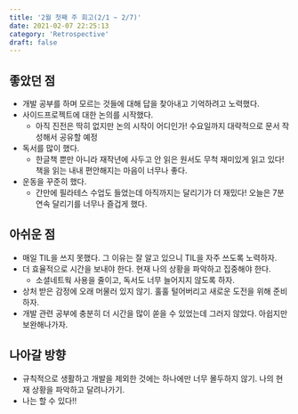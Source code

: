 ```yaml
---
title: '2월 첫째 주 회고(2/1 ~ 2/7)'
date: 2021-02-07 22:25:13
category: 'Retrospective'
draft: false
---
```

## 좋았던 점
- 개발 공부를 하며 모르는 것들에 대해 답을 찾아내고 기억하려고 노력했다. 
- 사이드프로젝트에 대한 논의를 시작했다.
  - 아직 진전은 딱히 없지만 논의 시작이 어디인가! 수요일까지 대략적으로 문서 작성해서 공유할 예정
- 독서를 많이 했다. 
  - 한글책 뿐만 아니라 재작년에 사두고 안 읽은 원서도 무척 재미있게 읽고 있다! 책을 읽는 내내 편안해지는 마음이 너무나 좋다.
- 운동을 꾸준히 했다. 
  - 간만에 필라테스 수업도 들었는데 아직까지는 달리기가 더 재밌다! 오늘은 7분 연속 달리기를 너무나 즐겁게 했다.
  
## 아쉬운 점
- 매일 TIL을 쓰지 못했다. 그 이유는 잘 알고 있으니 TIL을 자주 쓰도록 노력하자.
- 더 효율적으로 시간을 보내야 한다. 현재 나의 상황을 파악하고 집중해야 한다.
  - 소셜네트웍 사용을 줄이고, 독서도 너무 늘어지지 않도록 하자.
- 상처 받은 감정에 오래 머물러 있지 않기. 훌훌 털어버리고 새로운 도전을 위해 준비하자.
- 개발 관련 공부에 충분히 더 시간을 많이 쏟을 수 있었는데 그러지 않았다. 아쉽지만 보완해나가자.


## 나아갈 방향
- 규칙적으로 생활하고 개발을 제외한 것에는 하나에만 너무 몰두하지 않기. 나의 현재 상황을 파악하고 달려나가기.
- 나는 할 수 있다!!